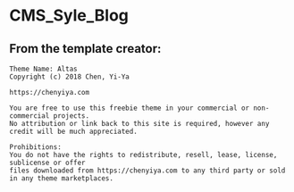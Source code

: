 # CMS_Syle_Blog

## From the template creator:
    Theme Name: Altas
    Copyright (c) 2018 Chen, Yi-Ya

    https://chenyiya.com

    You are free to use this freebie theme in your commercial or non-commercial projects. 
    No attribution or link back to this site is required, however any credit will be much appreciated.

    Prohibitions:
    You do not have the rights to redistribute, resell, lease, license, sublicense or offer 
    files downloaded from https://chenyiya.com to any third party or sold in any theme marketplaces.

